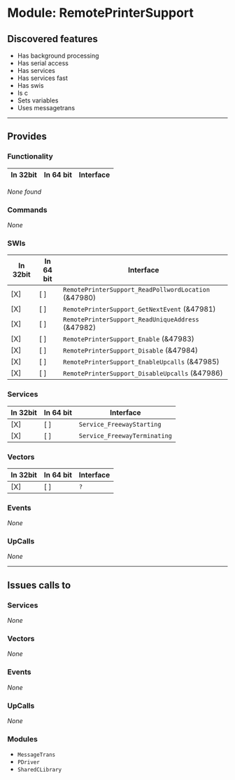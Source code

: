 # Module: RemotePrinterSupport

## Discovered features


* Has background processing
* Has serial access
* Has services
* Has services fast
* Has swis
* Is c
* Sets variables
* Uses messagetrans

---

## Provides

### Functionality

| In 32bit | In 64 bit | Interface |
|----------|-----------|-----------|

*None found*

### Commands


*None*


### SWIs


| In 32bit | In 64 bit | Interface |
|----------|-----------|-----------|
| [X]      | [ ]       | `RemotePrinterSupport_ReadPollwordLocation` (&47980) |
| [X]      | [ ]       | `RemotePrinterSupport_GetNextEvent` (&47981) |
| [X]      | [ ]       | `RemotePrinterSupport_ReadUniqueAddress` (&47982) |
| [X]      | [ ]       | `RemotePrinterSupport_Enable` (&47983) |
| [X]      | [ ]       | `RemotePrinterSupport_Disable` (&47984) |
| [X]      | [ ]       | `RemotePrinterSupport_EnableUpcalls` (&47985) |
| [X]      | [ ]       | `RemotePrinterSupport_DisableUpcalls` (&47986) |


### Services


| In 32bit | In 64 bit | Interface |
|----------|-----------|-----------|
| [X]      | [ ]       | `Service_FreewayStarting` |
| [X]      | [ ]       | `Service_FreewayTerminating` |


### Vectors


| In 32bit | In 64 bit | Interface |
|----------|-----------|-----------|
| [X]      | [ ]       | `?` |


### Events


*None*


### UpCalls


*None*


---

## Issues calls to

### Services


*None*


### Vectors


*None*


### Events


*None*


### UpCalls


*None*


### Modules


* `MessageTrans`
* `PDriver`
* `SharedCLibrary`


